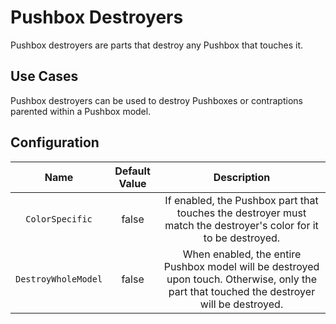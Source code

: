 # Pushbox Destroyers

Pushbox destroyers are parts that destroy any Pushbox that touches it.

## Use Cases
Pushbox destroyers can be used to destroy Pushboxes or contraptions parented within a Pushbox model.

## Configuration
| Name | Default Value | Description
|:-----:|:-----:|:-----:
| `ColorSpecific` | false | If enabled, the Pushbox part that touches the destroyer must match the destroyer's color for it to be destroyed.
| `DestroyWholeModel` | false | When enabled, the entire Pushbox model will be destroyed upon touch. Otherwise, only the part that touched the destroyer will be destroyed.